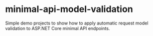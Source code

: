 # minimal-api-model-validation
Simple demo projects to show how to apply automatic request model validation to ASP.NET Core minimal API endpoints.

